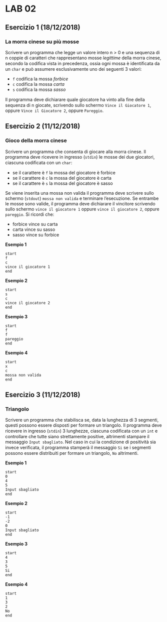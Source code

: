 # LAB 02

## Esercizio 1 (18/12/2018)
### La morra cinese su più mosse
Scrivere un programma che legge un valore intero n > 0 e una sequenza di n coppie di caratteri che rappresentano mosse *legittime* della morra cinese, secondo la codiﬁca vista in precedenza, ossia ogni mossa è identiﬁcata da un `char` e può assumere esclusivamente uno dei seguenti 3 valori:
* `f` codifica la mossa *forbice*
* `c` codifica la mossa *carta*
* `s` codifica la mossa *sasso*

Il programma deve dichiarare quale giocatore ha vinto alla ﬁne della sequenza di n giocate, scrivendo sullo schermo `Vince il Giocatore 1`, oppure `Vince il Giocatore 2`, oppure `Pareggio`.



## Esercizio 2 (11/12/2018)
### Gioco della morra cinese
Scrivere un programma che consenta di giocare alla morra cinese. Il programma deve ricevere in ingresso (`stdin`) le mosse dei due giocatori, ciascuna codiﬁcata con un `char`:
* se il carattere è `f` la mossa del giocatore è forbice
* se il carattere è `c` la mossa del giocatore è carta
* se il carattere è `s` la mossa del giocatore è sasso

Se viene inserita una mossa non valida il programma deve scrivere sullo schermo (`stdout`) `mossa non valida` e terminare l’esecuzione. Se entrambe le mosse sono valide, il programma deve dichiarare il vincitore scrivendo sullo schermo `vince il giocatore 1` oppure `vince il giocatore 2`, oppure `pareggio`.
Si ricordi che:
* forbice vince su carta
* carta vince su sasso
* sasso vince su forbice

**Esempio 1**
```
start
f
c
vince il giocatore 1
end
```
**Esempio 2** 
```
start
s
c
vince il giocatore 2
end
```
**Esempio 3**
```
start
f
f
pareggio
end
```
**Esempio 4** 
```
start
x
c
mossa non valida
end
```


## Esercizio 3 (11/12/2018)
### Triangolo
Scrivere un programma che stabilisca se, data la lunghezza di 3 segmenti, questi possono essere disposti per formare un triangolo.
Il programma deve ricevere in ingresso (`stdin`) 3 lunghezze, ciascuna codiﬁcata con un `int` e controllare che tutte siano strettamente positive, altrimenti stampare il messaggio `Input sbagliato`. Nel caso in cui la condizione di positività sia invece veriﬁcata, il programma stamperà il messaggio `Si` se i segmenti possono essere distribuiti per formare un triangolo, `No` altrimenti.

**Esempio 1**
```
start
0
4
5
Input sbagliato
end
```
**Esempio 2**
```
start
-1
-2
0
Input sbagliato
end
```
**Esempio 3**
```
start
4
3
5
Si
end
```
**Esempio 4**
```
start
1
3
2
No
end
```